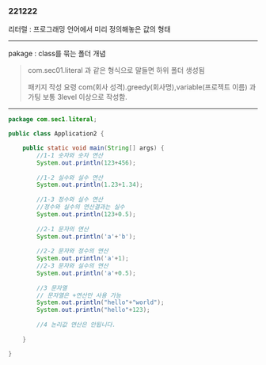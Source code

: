 ﻿### 221222

리터럴 : 프로그래밍 언어에서 미리 정의해놓은 값의 형태

---
pakage : class를 묶는 폴더 개념
>com.sec01.literal 과 같은 형식으로 말들면 하위 폴더 생성됨
>
>패키지 작성 요령 com(회사 성격).greedy(회사명),variable(프로젝트 이름) 과 가팅 보통 3level 이상으로 작성함.
---

```java
package com.sec1.literal;

public class Application2 {

	public static void main(String[] args) {
		//1-1 숫자와 숫자 연산
		System.out.println(123+456);
		
		//1-2 실수와 실수 연산
		System.out.println(1.23+1.34);
		
		//1-3 정수와 실수 연산
		//정수와 실수의 연산결과는 실수
		System.out.println(123+0.5);
		
		//2-1 문자의 연산
		System.out.println('a'+'b');
		
		//2-2 문자와 정수의 연산
		System.out.println('a'+1);
		//2-3 문자와 실수의 연산
		System.out.println('a'+0.5);
		
		//3 문자열
		// 문자열은 +연산만 사용 가능
		System.out.println("hello"+"world");
		System.out.println("hello"+123);
		
		//4 논리값 연산은 안됩니다.
		
	}

}
```
